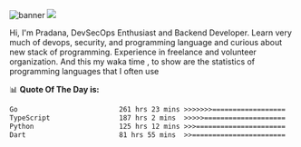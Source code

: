 ![banner](.github/banner-profile.jpeg)
<img src="https://user-images.githubusercontent.com/73097560/115834477-dbab4500-a447-11eb-908a-139a6edaec5c.gif"></p>

Hi, I'm Pradana, DevSecOps Enthusiast and Backend Developer. Learn very much of devops, security, and programming language and curious about new stack of programming. Experience in freelance and volunteer organization. And this my waka time , to show are the statistics of programming languages that I often use

📊 **Quote Of The Day is:**
<!--START_SECTION:waka-->

```txt
Go                         261 hrs 23 mins >>>>>>>==================   26.17 %
TypeScript                 187 hrs 2 mins  >>>>>====================   18.73 %
Python                     125 hrs 12 mins >>>======================   12.54 %
Dart                       81 hrs 55 mins  >>=======================   08.20 %
```

<!--END_SECTION:waka-->
